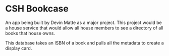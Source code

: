 CSH Bookcase
============

An app being built by Devin Matte as a major project. This project would be a house service that would allow all house members to see a directory of all books that house owns.

This database takes an ISBN of a book and pulls all the metadata to create a display card.